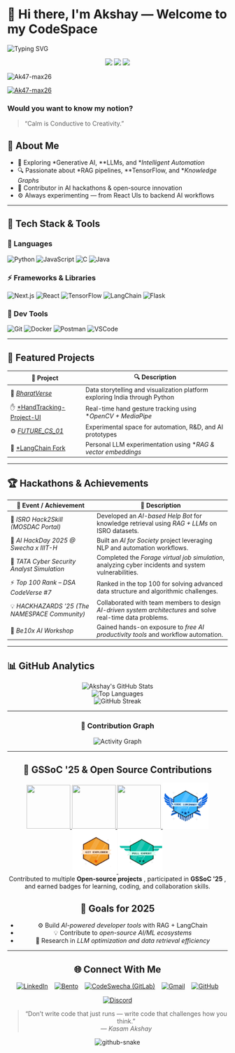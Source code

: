 # 👋 Hi there, I'm Akshay — Welcome to my CodeSpace  
![Typing SVG](https://readme-typing-svg.demolab.com/?lines=Join+me+on+this+journey-as+I+decode;the+future,+one+byte+at+a+time!;Aspiring+SDE+and+driven+IT+undergrad;Crafting+Thirsty-Pots+🌱;Clean+Calm+Code+and+being+Cool!)


<p align="center">
  <img src="https://img.shields.io/badge/Tech Enthusiast-blue?style=for-the-badge&logo=artificial-intelligence"/>
  <img src="https://img.shields.io/badge/Open Source Contributor-61DAFB?style=for-the-badge&logo=react&logoColor=black"/>
  <img src="https://img.shields.io/badge/Git-GitHub-F05033?style=for-the-badge&logo=git"/>
</p>
<p align="left"> <img src="https://komarev.com/ghpvc/?username=Ak47-max26&label=Profile%20views&color=0e75b6&style=flat" alt="Ak47-max26" /> </p>

<p align="left"> <a href="https://github.com/ryo-ma/github-profile-trophy"><img src="https://github-profile-trophy.vercel.app/?username=Ak47-max26" alt="Ak47-max26" /></a> </p>

### Would you want to know my notion?  
> “Calm is Conductive to Creativity.”

## 🚀 About Me

- 🧠 Exploring *Generative AI, **LLMs, and **Intelligent Automation*  
- 🔍 Passionate about *RAG pipelines, **TensorFlow, and **Knowledge Graphs*  
- 💬 Contributor in AI hackathons & open-source innovation  
- ⚙ Always experimenting — from React UIs to backend AI workflows  

---

## 🧩 Tech Stack & Tools

### 💬 Languages
![Python](https://img.shields.io/badge/Python-3776AB?style=for-the-badge&logo=python&logoColor=white)
![JavaScript](https://img.shields.io/badge/JavaScript-F7E018?style=for-the-badge&logo=javascript&logoColor=black)
![C](https://img.shields.io/badge/C-00599C?style=for-the-badge&logo=c&logoColor=white)
![Java](https://img.shields.io/badge/Java-ED8B00?style=for-the-badge&logo=openjdk&logoColor=white)

### ⚡ Frameworks & Libraries
![Next.js](https://img.shields.io/badge/Next.js-000000?style=for-the-badge&logo=nextdotjs&logoColor=white)
![React](https://img.shields.io/badge/React-61DAFB?style=for-the-badge&logo=react&logoColor=black)
![TensorFlow](https://img.shields.io/badge/TensorFlow-FF6F00?style=for-the-badge&logo=tensorflow&logoColor=white)
![LangChain](https://img.shields.io/badge/LangChain-1E90FF?style=for-the-badge&logo=chainlink&logoColor=white)
![Flask](https://img.shields.io/badge/Flask-000000?style=for-the-badge&logo=flask&logoColor=white)

### 🧰 Dev Tools
![Git](https://img.shields.io/badge/Git-F05033?style=for-the-badge&logo=git&logoColor=white)
![Docker](https://img.shields.io/badge/Docker-2496ED?style=for-the-badge&logo=docker&logoColor=white)
![Postman](https://img.shields.io/badge/Postman-FF6C37?style=for-the-badge&logo=postman&logoColor=white)
![VSCode](https://img.shields.io/badge/VSCode-0078D4?style=for-the-badge&logo=visualstudiocode&logoColor=white)

---

## 🌟 Featured Projects

| 🚀 Project | 🔍 Description |
|-------------|----------------|
| 🧠 [*BharatVerse*](https://github.com/Ak47-max26/BharatVerse) | Data storytelling and visualization platform exploring India through Python |
| ✋ [*HandTracking-Project-UI](https://github.com/Ak47-max26/HandTracking-Project-UI) | Real-time hand gesture tracking using **OpenCV + MediaPipe* |
| ⚙ [*FUTURE_CS_01*](https://github.com/Ak47-max26/FUTURE_CS_01) | Experimental space for automation, R&D, and AI prototypes |
| 🧬 [*LangChain Fork](https://github.com/Ak47-max26/langchain) | Personal LLM experimentation using **RAG & vector embeddings* |

---

## 🏆 Hackathons & Achievements

| 🥇 Event / Achievement | 🧠 Description |
|-------------------------|----------------|
| 🚀 *ISRO Hack2Skill (MOSDAC Portal)* | Developed an *AI-based Help Bot* for knowledge retrieval using *RAG + LLMs* on ISRO datasets. |
| 🤖 *AI HackDay 2025 @ Swecha x IIIT-H* | Built an *AI for Society* project leveraging NLP and automation workflows. |
| 🧩 *TATA Cyber Security Analyst Simulation* | Completed the *Forage virtual job simulation*, analyzing cyber incidents and system vulnerabilities. |
| ⚡ *Top 100 Rank – DSA CodeVerse #7* | Ranked in the top 100 for solving advanced data structure and algorithmic challenges. |
| 💡 *HACKHAZARDS '25 (The NAMESPACE Community)* | Collaborated with team members to design *AI-driven system architectures* and solve real-time data problems. |
| 🧠 *Be10x AI Workshop* | Gained hands-on exposure to *free AI productivity tools* and workflow automation. |

---

## 📊 GitHub Analytics

<div align="center">

![Akshay's GitHub Stats](https://github-readme-stats.vercel.app/api?username=Ak47-max26&show_icons=true&theme=react&hide_border=true&bg_color=0D1117)  
![Top Languages](https://github-readme-stats.vercel.app/api/top-langs/?username=Ak47-max26&layout=compact&theme=react&hide_border=true&bg_color=0D1117)  
![GitHub Streak](https://streak-stats.demolab.com?user=Ak47-max26&theme=react&hide_border=true&background=0D1117)

---

### 🧠 Contribution Graph

![Activity Graph](https://github-readme-activity-graph.vercel.app/graph?username=Ak47-max26&theme=react-dark&hide_border=true&bg_color=0D1117&color=00FFFF&line=00FFFF)

---
## 🏅 GSSoC '25 & Open Source Contributions
<div style='display:flex; gap: 10px;' align='center'><a href="https://gssoc.girlscript.tech/leaderboard">
<img src="https://raw.githubusercontent.com/GSSoC24/Postman-Challenge/main/docs/assets/Postman%20White.png" width="100px" height="100px" />
  <img src="https://raw.githubusercontent.com/GSSoC24/Postman-Challenge/main/docs/assets/1.png" width="100px" height="100px" />
  <img src="https://raw.githubusercontent.com/GSSoC24/Postman-Challenge/main/docs/assets/2.png" width="100px" height="100px" />
  <img src="https://raw.githubusercontent.com/GSSoC24/Contributor/refs/heads/main/assets/Code%20Luminary.png" width="105px" height="105px" />
  <img src="https://raw.githubusercontent.com/GSSoC24/Contributor/refs/heads/main/assets/Git%20Explorer.png" width="100px" height="100px" />
  <img src="https://raw.githubusercontent.com/GSSoC24/Contributor/refs/heads/main/assets/Pull%20Expert.png" width="100px" height="100px" /></a>
</div>
  Contributed to multiple <b>Open-source projects</b> , participated in <b>GSSoC '25</b> , and earned badges for learning, coding, and collaboration skills.
</p>


## 🎯 Goals for 2025

- ⚙ Build *AI-powered developer tools* with RAG + LangChain  
- 💡 Contribute to *open-source AI/ML ecosystems*  
- 📘 Research in *LLM optimization and data retrieval efficiency*  
---

## 🌐 Connect With Me
<div style="text-align: center;">

  <div style="display: flex; justify-content: center; gap: 15px; flex-wrap: wrap; margin-top: 10px;">
    <a href="https://www.linkedin.com/in/akshay-kasam-a4ab61293"><img src="https://img.icons8.com/color/48/000000/linkedin.png" alt="LinkedIn" width="48" height="48"/></a>
    <a href="https://bento.me/kasam-akshay"><img src="https://img.icons8.com/color/48/000000/bento.png" alt="Bento" width="48" height="48"/></a>
        <a href="https://code.swecha.org/Ak47-max26"><img src="https://img.icons8.com/color/48/000000/gitlab.png" alt="CodeSwecha (GitLab)" width="48" height="48"/></a>
    <a href="mailto:akshayakkikasam@gmail.com"><img src="https://img.icons8.com/fluent/48/000000/email.png" alt="Gmail" width="48" height="48"/></a>
    <a href="https://github.com/YourGitHubUsername"><img src="https://img.icons8.com/fluent/48/000000/github.png" alt="GitHub" width="48" height="48"/></a>
    <a href="YOUR_DISCORD_SERVER_OR_PROFILE_LINK"><img src="https://img.icons8.com/color/48/000000/discord.png" alt="Discord" width="48" height="48"/></a>
  </div>
</div>

> “Don’t write code that just runs — write code that challenges how you think.”  
> — *Kasam Akshay*
<picture>
  <source media="(prefers-color-scheme: dark)" srcset="https://raw.githubusercontent.com/Ak47-max26/Ak47-max26/output/github-snake-dark.svg" />
  <source media="(prefers-color-scheme: light)" srcset="https://raw.githubusercontent.com/Ak47-max26/Ak47-max26/output/github-snake.svg" />
  <img alt="github-snake" src="https://raw.githubusercontent.com/Ak47-max26/Ak47-max26/output/github-snake.svg" />
</picture>